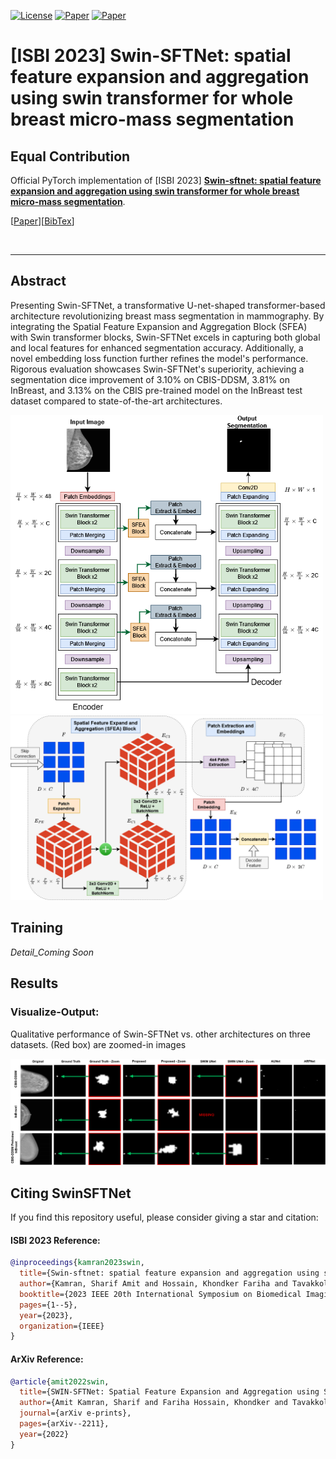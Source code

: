 [![License](https://img.shields.io/badge/license-red.svg)](LICENSE)
[![Paper](https://img.shields.io/badge/paper-arXiv.2312.06709-blue.svg)](https://arxiv.org/abs/2211.08717)
[![Paper](https://img.shields.io/badge/paper-ISBI.2023-green.svg)](https://ieeexplore.ieee.org/abstract/document/10230342)

# \[ISBI 2023\] Swin-SFTNet: spatial feature expansion and aggregation using swin transformer for whole breast micro-mass segmentation


## <b>Equal Contribution</b>

Official PyTorch implementation of \[ISBI 2023\] [**Swin-sftnet: spatial feature expansion and aggregation using swin transformer for whole breast micro-mass segmentation**](https://arxiv.org/abs/2201.01266).

\[[Paper](https://arxiv.org/abs/2211.08717)\]\[[BibTex](#citing-SwinSFTNet)\]

<br clear="left"/>

---

## Abstract

Presenting Swin-SFTNet, a transformative U-net-shaped transformer-based architecture revolutionizing breast mass segmentation in mammography. By integrating the Spatial Feature Expansion and Aggregation Block (SFEA) with Swin transformer blocks, Swin-SFTNet excels in capturing both global and local features for enhanced segmentation accuracy. Additionally, a novel embedding loss function further refines the model's performance. Rigorous evaluation showcases Swin-SFTNet's superiority, achieving a segmentation dice improvement of 3.10% on CBIS-DDSM, 3.81% on InBreast, and 3.13% on the CBIS pre-trained model on the InBreast test dataset compared to state-of-the-art architectures.

<p float="left">
  <img src="Figure/Fig1.png" width="500" />
  <img src="Figure/Fig2.png" width="500" /> 
</p>

## Training

_Detail_Coming Soon_


## Results
### Visualize-Output:
Qualitative performance of Swin-SFTNet vs. other architectures on three datasets. (Red box) are zoomed-in images
<div align="left">
  <img src="Figure/Fig3.png" width="1000"/>
</div>


## Citing SwinSFTNet

If you find this repository useful, please consider giving a star and citation:

#### ISBI 2023 Reference:
```bibtex
@inproceedings{kamran2023swin,
  title={Swin-sftnet: spatial feature expansion and aggregation using swin transformer for whole breast micro-mass segmentation},
  author={Kamran, Sharif Amit and Hossain, Khondker Fariha and Tavakkoli, Alireza and Bebis, George and Baker, Sal},
  booktitle={2023 IEEE 20th International Symposium on Biomedical Imaging (ISBI)},
  pages={1--5},
  year={2023},
  organization={IEEE}
}
```

#### ArXiv Reference:
```bibtex
@article{amit2022swin,
  title={SWIN-SFTNet: Spatial Feature Expansion and Aggregation using Swin Transformer For Whole Breast micro-mass segmentation},
  author={Amit Kamran, Sharif and Fariha Hossain, Khondker and Tavakkoli, Alireza and Bebis, George and Baker, Sal},
  journal={arXiv e-prints},
  pages={arXiv--2211},
  year={2022}
}
```
